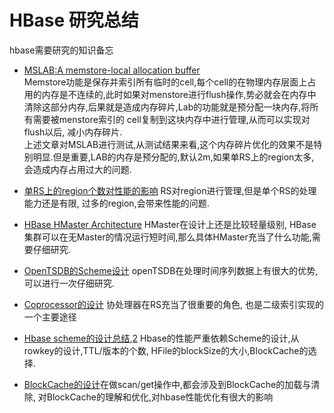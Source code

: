 HBase 研究总结
=====

hbase需要研究的知识备忘

+   [MSLAB:A memstore-local allocation buffer](http://www.taobaotest.com/blogs/2310)   
Memstore功能是保存并索引所有临时的cell,每个cell的在物理内存层面上占用的内存是不连续的,此时如果对menstore进行flush操作,势必就会在内存中
清除这部分内存,后果就是造成内存碎片,Lab的功能就是预分配一块内存,将所有需要被menstore索引的 cell复制到这块内存中进行管理,从而可以实现对flush以后,
减小内存碎片.  
上述文章对MSLAB进行测试,从测试结果来看,这个内存碎片优化的效果不是特别明显.但是重要,LAB的内存是预分配的,默认2m,如果单RS上的region太多,
会造成内存占用过大的问题.
    
+   [单RS上的region个数对性能的影响](http://hbase.apache.org/book/regions.arch.html) RS对region进行管理,但是单个RS的处理能力还是有限,
过多的region,会带来性能的问题.
+   [HBase HMaster Architecture](http://blog.zahoor.in/2012/08/hbase-hmaster-architecture/) HMaster在设计上还是比较轻量级别,
HBase集群可以在无Master的情况运行短时间,那么具体HMaster充当了什么功能,需要仔细研究.
+   [OpenTSDB的Scheme设计](http://opentsdb.net/docs/build/html/user_guide/backends/hbase.html) openTSDB在处理时间序列数据上有很大的优势,
可以进行一次仔细研究.
+   [Coprocessor的设计](https://blogs.apache.org/hbase/entry/coprocessor_introduction) 协处理器在RS充当了很重要的角色,
也是二级索引实现的一个主要途径
+   [Hbase scheme的设计总结](http://hbase.apache.org/book/schema.html),[2](https://communities.intel.com/community/itpeernetwork/datastack/blog/2013/11/10/discussion-on-designing-hbase-tables)
Hbase的性能严重依赖Scheme的设计,从rowkey的设计,TTL/版本的个数, HFile的blockSize的大小,BlockCache的选择.
+   [BlockCache的设计](http://hbase.apache.org/book/regionserver.arch.html)在做scan/get操作中,都会涉及到BlockCache的加载与清除,
对BlockCache的理解和优化,对hbase性能优化有很大的影响